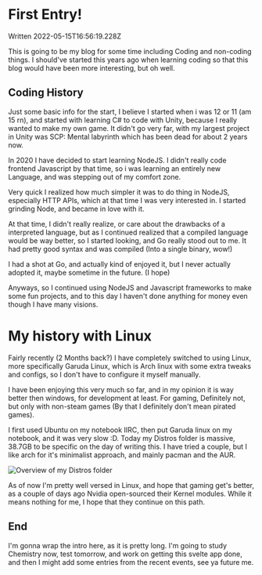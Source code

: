 # First Entry!
Written 2022-05-15T16:56:19.228Z

This is going to be my blog for some time including Coding and non-coding things. I should've started this years ago when learning coding so that this blog would have been more interesting, but oh well.

## Coding History

Just some basic info for the start, I believe I started when i was 12 or 11 (am 15 rn), and started with learning C# to code with Unity, because I really wanted to make my own game. It didn't go very far, with my largest project in Unity was SCP: Mental labyrinth which has been dead for about 2 years now.

In 2020 I have decided to start learning NodeJS. I didn't really code frontend Javascript by that time, so i was learning an entirely new Language, and was stepping out of my comfort zone.

Very quick I realized how much simpler it was to do thing in NodeJS, especially HTTP APIs, which at that time I was very interested in. I started grinding Node, and became in love with it.

At that time, I didn't really realize, or care about the drawbacks of a interpreted language, but as I continued realized that a compiled language would be way better, so I started looking, and Go really stood out to me. It had pretty good syntax and was compiled (Into a single binary, wow!)

I had a shot at Go, and actually kind of enjoyed it, but I never actually adopted it, maybe sometime in the future. (I hope)

Anyways, so I continued using NodeJS and Javascript frameworks to make some fun projects, and to this day I haven't done anything for money even though I have many visions.

# My history with Linux


Fairly recently (2 Months back?) I have completely switched to using Linux, more specifically Garuda Linux, which is Arch linux with some extra tweaks and configs, so I don't have to configure it myself manually.

I have been enjoying this very much so far, and in my opinion it is way better then windows, for development at least. For gaming, Definitely not, but only with non-steam games (By that I definitely don't mean pirated games).

I first used Ubuntu on my notebook IIRC, then put Garuda linux on my notebook, and it was very slow :D. Today my Distros folder is massive, 38.7GB to be specific on the day of writing this. I have tried a couple, but I like arch for it's minimalist approach, and mainly pacman and the AUR.

![Overview of my Distros folder](https://static.wavelink.me/assets/2022-05-15_19-00.png)

As of now I'm pretty well versed in Linux, and hope that gaming get's better, as a couple of days ago Nvidia open-sourced their Kernel modules. While it means nothing for me, I hope that they continue on this path.

## End

I'm gonna wrap the intro here, as it is pretty long. I'm going to study Chemistry now, test tomorrow, and work on getting this svelte app done, and then I might add some entries from the recent events, see ya future me.
